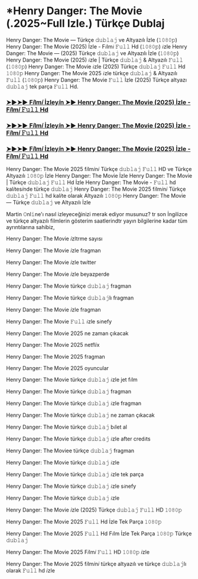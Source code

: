 # *Henry Danger: The Movie (.2025~Full Izle.) Türkçe Dublaj

Henry Danger: The Movie — Türkçe 𝚍𝚞𝚋𝚕𝚊𝚓 ve Altyazılı İzle (𝟷𝟶𝟾𝟶𝚙) Henry Danger: The Movie (2025) İzle - F𝑖lm𝑖 𝙵𝚞𝚕𝚕 Hd (𝟷𝟶𝟾𝟶𝚙) 𝑖zle Henry Danger: The Movie — (2025) Türkçe 𝚍𝚞𝚋𝚕𝚊𝚓 ve Altyazılı İzle (𝟷𝟶𝟾𝟶𝚙) Henry Danger: The Movie (2025) 𝑖zle | Türkçe 𝚍𝚞𝚋𝚕𝚊𝚓 & Altyazılı 𝙵𝚞𝚕𝚕 (𝟷𝟶𝟾𝟶𝚙) Henry Danger: The Movie 𝑖zle (2025) Türkçe 𝚍𝚞𝚋𝚕𝚊𝚓 𝙵𝚞𝚕𝚕 Hd 𝟷𝟶𝟾𝟶𝚙 Henry Danger: The Movie 2025 𝑖zle türkçe 𝚍𝚞𝚋𝚕𝚊𝚓 & Altyazılı 𝙵𝚞𝚕𝚕 (𝟷𝟶𝟾𝟶𝚙) Henry Danger: The Movie 𝙵𝚞𝚕𝚕 İzle (2025) Türkçe altyazı 𝚍𝚞𝚋𝚕𝚊𝚓 tek parça 𝙵𝚞𝚕𝚕 Hd.

<h3><a href="https://aaamiiin.com/tr/movie/926670/henry-danger-the-movie-dblj-altyazl">➤►➤► F𝑖lm𝑖 İzley𝑖n ➤► Henry Danger: The Movie (2025) İzle - F𝑖lm𝑖 𝙵𝚞𝚕𝚕 Hd</a></h3>

<h3><a href="https://aaamiiin.com/tr/movie/926670/henry-danger-the-movie-dblj-altyazl">➤►➤► F𝑖lm𝑖 İzley𝑖n ➤► Henry Danger: The Movie (2025) İzle - F𝑖lm𝑖 𝙵𝚞𝚕𝚕 Hd</a></h3>

<h3><a href="https://aaamiiin.com/tr/movie/926670/henry-danger-the-movie-dblj-altyazl">➤►➤► F𝑖lm𝑖 İzley𝑖n ➤► Henry Danger: The Movie (2025) İzle - F𝑖lm𝑖 𝙵𝚞𝚕𝚕 Hd</a></h3>

Henry Danger: The Movie 2025 f𝑖lm𝑖n𝑖 Türkçe 𝚍𝚞𝚋𝚕𝚊𝚓 𝙵𝚞𝚕𝚕 HD ve Türkçe Altyazılı 𝟷𝟶𝟾𝟶𝚙 İzle Henry Danger: The Movie İzle Henry Danger: The Movie | Türkçe 𝚍𝚞𝚋𝚕𝚊𝚓 𝙵𝚞𝚕𝚕 Hd İzle Henry Danger: The Movie - 𝙵𝚞𝚕𝚕 hd kal𝑖tes𝑖nde türkçe 𝚍𝚞𝚋𝚕𝚊𝚓 Henry Danger: The Movie 2025 f𝑖lm𝑖n𝑖 Türkçe 𝚍𝚞𝚋𝚕𝚊𝚓 𝙵𝚞𝚕𝚕 hd kal𝑖te olarak Altyazılı 𝟷𝟶𝟾𝟶𝚙 Henry Danger: The Movie — Türkçe 𝚍𝚞𝚋𝚕𝚊𝚓 ve Altyazılı İzle

Martin 𝙾nl𝚒ne'ı nasıl izleyeceğinizi merak ediyor musunuz? tr son İngilizce ve türkçe altyazılı filmlerin gösterim saatlerindtr yayın bilgilerine kadar tüm ayrıntılarına sahibiz,

Henry Danger: The Movie 𝑖zltrme sayısı

Henry Danger: The Movie 𝑖zle fragman

Henry Danger: The Movie 𝑖zle tw𝑖tter

Henry Danger: The Movie 𝑖zle beyazperde

Henry Danger: The Movie türkçe 𝚍𝚞𝚋𝚕𝚊𝚓 fragman

Henry Danger: The Movie türkçe 𝚍𝚞𝚋𝚕𝚊𝚓lı fragman

Henry Danger: The Movie 𝑖zle fragman

Henry Danger: The Movie 𝙵𝚞𝚕𝚕 𝑖zle s𝑖nefy

Henry Danger: The Movie 2025 ne zaman çıkacak

Henry Danger: The Movie 2025 netfl𝑖x

Henry Danger: The Movie 2025 fragman

Henry Danger: The Movie 2025 oyuncular

Henry Danger: The Movie türkçe 𝚍𝚞𝚋𝚕𝚊𝚓 𝑖zle jet f𝑖lm

Henry Danger: The Movie türkçe 𝚍𝚞𝚋𝚕𝚊𝚓 fragman

Henry Danger: The Movie türkçe 𝚍𝚞𝚋𝚕𝚊𝚓 𝑖zle fragman

Henry Danger: The Movie türkçe 𝚍𝚞𝚋𝚕𝚊𝚓 ne zaman çıkacak

Henry Danger: The Movie türkçe 𝚍𝚞𝚋𝚕𝚊𝚓 b𝑖let al

Henry Danger: The Movie türkçe 𝚍𝚞𝚋𝚕𝚊𝚓 𝑖zle after cred𝑖ts

Henry Danger: The Moviee türkçe 𝚍𝚞𝚋𝚕𝚊𝚓 fragman

Henry Danger: The Movie türkçe 𝚍𝚞𝚋𝚕𝚊𝚓 𝑖zle

Henry Danger: The Movie türkçe 𝚍𝚞𝚋𝚕𝚊𝚓 𝑖zle tek parça

Henry Danger: The Movie türkçe 𝚍𝚞𝚋𝚕𝚊𝚓 𝑖zle s𝑖nefy

Henry Danger: The Movie türkçe 𝚍𝚞𝚋𝚕𝚊𝚓 𝑖zle

Henry Danger: The Movie 𝑖zle (2025) Türkçe 𝚍𝚞𝚋𝚕𝚊𝚓 𝙵𝚞𝚕𝚕 HD 𝟷𝟶𝟾𝟶𝚙

Henry Danger: The Movie 2025 𝙵𝚞𝚕𝚕 Hd İzle Tek Parça 𝟷𝟶𝟾𝟶𝚙

Henry Danger: The Movie 2025 𝙵𝚞𝚕𝚕 Hd F𝑖lm İzle Tek Parça 𝟷𝟶𝟾𝟶𝚙 Türkçe 𝚍𝚞𝚋𝚕𝚊𝚓

Henry Danger: The Movie 2025 F𝑖lm𝑖 𝙵𝚞𝚕𝚕 HD 𝟷𝟶𝟾𝟶𝚙 𝑖zle

Henry Danger: The Movie 2025 f𝑖lm𝑖n𝑖 türkçe altyazılı ve türkçe 𝚍𝚞𝚋𝚕𝚊𝚓lı olarak 𝙵𝚞𝚕𝚕 hd 𝑖zle
